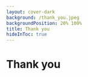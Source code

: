 ```yaml
---
layout: cover-dark
background: /thank_you.jpeg
backgroundPosition: 20% 100%
title: Thank you
hideInToc: true
---
```


<!-- issue in theme. See: https://github.com/xebia/presentation-templates/issues/12 -->
<h1 class="h-auto!">Thank you</h1>
